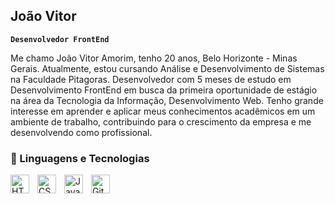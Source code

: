 ## João Vitor

**`Desenvolvedor FrontEnd`**

Me chamo João Vitor Amorim, tenho 20 anos, Belo Horizonte - Minas Gerais. Atualmente, estou cursando Análise e Desenvolvimento de Sistemas na Faculdade Pitagoras. Desenvolvedor com 5 meses de estudo em Desenvolvimento FrontEnd em busca da primeira oportunidade de estágio na área da Tecnologia da Informação, Desenvolvimento Web. Tenho grande interesse em aprender e aplicar meus conhecimentos acadêmicos em um ambiente de trabalho, contribuindo para o crescimento da empresa e me desenvolvendo como profissional. 



    

### 🤖 Linguagens e Tecnologias

<img 
    align="left" 
    alt="HTML"
    title="HTML" 
    width="30px" 
    style="padding-right: 10px;" 
    src="https://cdn.jsdelivr.net/gh/devicons/devicon@latest/icons/html5/html5-original.svg" 
/>
<img 
    align="left" 
    alt="CSS" 
    title="CSS"
    width="30px" 
    style="padding-right: 10px;" 
    src="https://cdn.jsdelivr.net/gh/devicons/devicon@latest/icons/css3/css3-original.svg" 
/>
<img 
    align="left" 
    alt="JavaScript" 
    title="JavaScript"
    width="30px" 
    style="padding-right: 10px;" 
    src="https://cdn.jsdelivr.net/gh/devicons/devicon@latest/icons/javascript/javascript-original.svg" 
/>

<img 
    align="left" 
    alt="Git" 
    title="Git"
    width="30px" 
    style="padding-right: 10px;" 
    src="https://cdn.jsdelivr.net/gh/devicons/devicon@latest/icons/git/git-original.svg" 
/>

<br/>
<br/>



